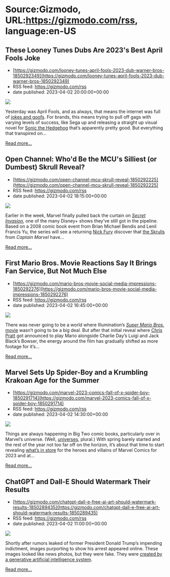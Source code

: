 # Source:Gizmodo, URL:https://gizmodo.com/rss, language:en-US

## These Looney Tunes Dubs Are 2023's Best April Fools Joke
 - [https://gizmodo.com/looney-tunes-april-fools-2023-dub-warner-bros-1850292349](https://gizmodo.com/looney-tunes-april-fools-2023-dub-warner-bros-1850292349)
 - RSS feed: https://gizmodo.com/rss
 - date published: 2023-04-02 20:00:00+00:00

<img class="type:primaryImage" src="https://i.kinja-img.com/gawker-media/image/upload/s--XlyA-sM1--/c_fit,fl_progressive,q_80,w_636/54612f988995750a50da109d487856d4.jpg" /><p>Yesterday was April Fools, and as always, that means the internet was full of <a href="https://gizmodo.com/10-horror-movie-parodies-april-fools-day-scream-killer-1850276077">jokes and goofs</a>. For brands, this means trying to pull off gags with varying levels of success, like Sega up and releasing a straight up visual novel for <a href="https://kotaku.com/sonic-death-dies-april-fools-sega-steam-pc-gaming-valve-1850289287">Sonic the Hedgehog</a> that’s apparently pretty good. But everything that transpired on…</p><p><a href="https://gizmodo.com/looney-tunes-april-fools-2023-dub-warner-bros-1850292349">Read more...</a></p>

## Open Channel: Who'd Be the MCU's Silliest (or Dumbest) Skrull Reveal?
 - [https://gizmodo.com/open-channel-mcu-skrull-reveal-1850292225](https://gizmodo.com/open-channel-mcu-skrull-reveal-1850292225)
 - RSS feed: https://gizmodo.com/rss
 - date published: 2023-04-02 18:15:00+00:00

<img class="type:primaryImage" src="https://i.kinja-img.com/gawker-media/image/upload/s--wTrJuKqz--/c_fit,fl_progressive,q_80,w_636/4908418463247e0686db2276bf0b6275.jpg" /><p>Earlier in the week, Marvel finally pulled back the curtain on <a href="https://gizmodo.com/secret-invasion-marvel-emilia-clarke-skrull-disney-plus-1850287877"><em>Secret Invasion</em></a><em>, </em>one of the many Disney+ shows they’ve still got in the pipeline. Based on a 2008 comic book event from Brian Michael Bendis and Lenil Francis Yu, the series will see a returning <a href="https://gizmodo.com/marvel-d23-cast-reveals-announcements-kevin-feige-1849521034">Nick Fury</a> discover that <a href="https://gizmodo.com/marvels-secret-invasion-series-taps-thomas-bezucha-and-1846903235">the Skrulls</a> from <em>Captain Marvel </em>have…</p><p><a href="https://gizmodo.com/open-channel-mcu-skrull-reveal-1850292225">Read more...</a></p>

## First Mario Bros. Movie Reactions Say It Brings Fan Service, But Not Much Else
 - [https://gizmodo.com/mario-bros-movie-social-media-impressions-1850292276](https://gizmodo.com/mario-bros-movie-social-media-impressions-1850292276)
 - RSS feed: https://gizmodo.com/rss
 - date published: 2023-04-02 16:45:00+00:00

<img class="type:primaryImage" src="https://i.kinja-img.com/gawker-media/image/upload/s--ex7oTxED--/c_fit,fl_progressive,q_80,w_636/b4682879a2e85906d9b0fbd102396e3b.jpg" /><p>There was never going to be a world where Illumination’s <a href="https://gizmodo.com/chris-pratt-super-mario-movie-interview-charlie-day-lui-1850275991"><em>Super Mario Bros. </em>movie</a> wasn’t going to be a big deal. But after that initial reveal where <a href="https://gizmodo.com/mario-movie-clip-mushroom-kingdom-chris-pratt-nintendo-1849873019">Chris Pratt</a> got announced to play Mario alongside Charlie Day’s Luigi and Jack Black’s Bowser, the energy around the film has gradually shifted as more footage for it’s…</p><p><a href="https://gizmodo.com/mario-bros-movie-social-media-impressions-1850292276">Read more...</a></p>

## Marvel Sets Up Spider-Boy and a Krumbling Krakoan Age for the Summer
 - [https://gizmodo.com/marvel-2023-comics-fall-of-x-spider-boy-1850291714](https://gizmodo.com/marvel-2023-comics-fall-of-x-spider-boy-1850291714)
 - RSS feed: https://gizmodo.com/rss
 - date published: 2023-04-02 14:30:00+00:00

<img class="type:primaryImage" src="https://i.kinja-img.com/gawker-media/image/upload/s--_XEOXlhy--/c_fit,fl_progressive,q_80,w_636/f0e2cc79dc4c146783f5b87618f4aa13.jpg" /><p>Things are always happening in Big Two comic books, particularly over in Marvel’s universe. (Well, <a href="https://gizmodo.com/ultimate-invasion-marvel-comics-jonathan-hickman-1850146663">universes</a>, plural.) With spring barely started and the rest of the year not too far off on the horizon, it’s about that time to start revealing <a href="https://gizmodo.com/marvel-comics-jonathan-hickman-valerio-schiti-gods-1850275721">what’s in store</a> for the heroes and villains of Marvel Comics for 2023 and at…</p><p><a href="https://gizmodo.com/marvel-2023-comics-fall-of-x-spider-boy-1850291714">Read more...</a></p>

## ChatGPT and Dall-E Should Watermark Their Results
 - [https://gizmodo.com/chatgpt-dall-e-free-ai-art-should-watermark-results-1850289435](https://gizmodo.com/chatgpt-dall-e-free-ai-art-should-watermark-results-1850289435)
 - RSS feed: https://gizmodo.com/rss
 - date published: 2023-04-02 11:00:00+00:00

<img class="type:primaryImage" src="https://i.kinja-img.com/gawker-media/image/upload/s--U9RiCbtm--/c_fit,fl_progressive,q_80,w_636/31d877e439a4c8c09f555f4ecdab393e.jpg" /><p>Shortly after rumors leaked of former President Donald Trump’s impending indictment, images purporting to show his arrest appeared online. These images looked like news photos, but they were fake. They were <a href="https://arstechnica.com/tech-policy/2023/03/fake-ai-generated-images-imagining-donald-trumps-arrest-circulate-on-twitter/" rel="noopener noreferrer" target="_blank">created by a generative artificial intelligence system</a>.<br /></p><p><a href="https://gizmodo.com/chatgpt-dall-e-free-ai-art-should-watermark-results-1850289435">Read more...</a></p>

